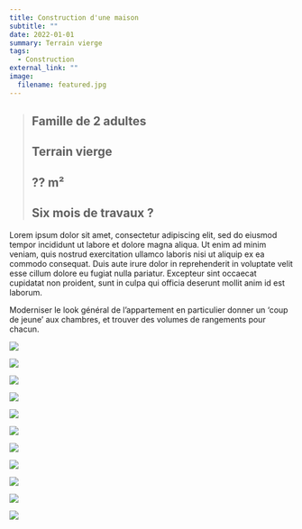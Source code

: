 ```yaml
---
title: Construction d'une maison
subtitle: ""
date: 2022-01-01
summary: Terrain vierge
tags:
  - Construction
external_link: ""
image:
  filename: featured.jpg
---
```



> ## Famille de 2 adultes
> ## Terrain vierge
> ## ?? m²
> ## Six mois de travaux ?

<p>Lorem ipsum dolor sit amet, consectetur adipiscing elit, sed do eiusmod tempor incididunt ut labore et dolore magna aliqua. Ut enim ad minim veniam, quis nostrud exercitation ullamco laboris nisi ut aliquip ex ea commodo consequat. Duis aute irure dolor in reprehenderit in voluptate velit esse cillum dolore eu fugiat nulla pariatur. Excepteur sint occaecat cupidatat non proident, sunt in culpa qui officia deserunt mollit anim id est laborum.</p>


<p>Moderniser le look général de l’appartement en particulier donner un ‘coup de jeune’ aux chambres, et trouver des volumes de rangements pour chacun.</p>

![](_MG_8309_023.jpg)

![](_MG_8106_002.jpg)

![](_MG_8214_052.jpg)

![](_MG_8244_039.jpg)

![](_MG_8345_054.jpg)

![](_MG_8380_065.jpg)

![](_MG_8578_101.jpg)

![](_MG_8420_069.jpg)

![](_MG_8462_075.jpg)

![](_MG_8490_083.jpg)

![](_MG_8509_087.jpg)

